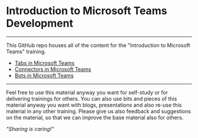 # Introduction to Microsoft Teams Development #

----------

This GitHub repo houses all of the content for the "Introduction to Microsoft Teams" training.

- [Tabs in Microsoft Teams](01%20Tabs/Lab.md)
- [Connectors in Microsoft Teams](02%20Connectors/Lab.md)
- [Bots in Microsoft Teams](03%20Bots/Lab.md)

----------

Feel free to use this material anyway you want for self-study or for delivering trainings for others. You can also use bits and pieces of this material anyway you want with blogs, presentations and also re-use this material in any other training. Please give us also feedback and suggestions on the material, so that we can improve the base material also for others.

*"Sharing is caring!"*
